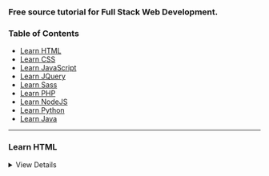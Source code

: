 ### Free source tutorial for Full Stack Web Development.

### Table of Contents

* [Learn HTML](#Learn-HTML)
* [Learn CSS](#Learn-CSS)
* [Learn JavaScript](#Learn-JavaScript)
* [Learn JQuery](#Learn-JQuery)
* [Learn Sass](#Learn-SAss)
* [Learn PHP](#Learn-PHP)
* [Learn NodeJS](#Learn-NodeJS)
* [Learn Python](#Learn-Python)
* [Learn Java](#Learn-JAVA)

---

### Learn HTML

<details>
  <summary>View Details</summary> 
  
Master the skills required to become a Front-End Web Developer, and start
building beautiful, responsive websites optimized for mobile and desktop
performance.

01. LevelUpTuts (How to Make Your First Website) = [http://tiny.cc/4gu14y](http://tiny.cc/4gu14y)
01. LevelUpTuts (HTML5 Tutorials) = [http://tiny.cc/kvbw4y](http://tiny.cc/kvbw4y)
02. Thenewboston (XHTML and CSS Tutorials Playlist) = [http://tiny.cc/s0zy4y](http://tiny.cc/s0zy4y)
02. Thenewboston (HTML5 Tutorials Playlist) = [http://tiny.cc/a3zy4y](http://tiny.cc/a3zy4y)
03. Envato Tuts+ [http://tiny.cc/lvzy4y](http://tiny.cc/lvzy4y)
04. The Bad Tutorials [http://tiny.cc/18zy4y](http://tiny.cc/18zy4y)

<details>
  
---------
  
### Learn CSS

<details>
  <summary>View Details</summary>
  
  CSS stands for Cascading Style Sheets.

- Cascading refers to the way CSS applies one style on top of another.
- Style Sheets control the look and feel of web documents.
  
01. LevelUpTuts (CSS Experiments) = [http://tiny.cc/wwbw4y](http://tiny.cc/wwbw4y)
01. LevelUpTuts (CSS3 Tutorials) = [http://tiny.cc/zvox4y](http://tiny.cc/zvox4y)
01. LevelUpTuts (CSS Tutorials) = [http://tiny.cc/kbpx4y](http://tiny.cc/kbpx4y)
02. The Bad Tutorials (CSS Tutorials) = [http://tiny.cc/tvxy4y](http://tiny.cc/tvxy4y)
03. The Net Ninja (CSS Tutorials for Beginners) = [http://tiny.cc/93xy4y](http://tiny.cc/93xy4y)
03. The Net Ninja (CSS Positioning ) = [http://tiny.cc/s8ez4y](http://tiny.cc/s8ez4y)
04. DevTips (CSS Animations Series) = [http://tiny.cc/bj204y](http://tiny.cc/bj204y)

 <details>

------------
 

### Learn JavaScript

<details>
  <summary>View Details</summary>
  
  
  
 <details>
 
 -------------
 
### Learn JQuery

<details>
  <summary>View Details</summary>
 <details>
 
 ------------
 
### Learn Sass

<details>
  <summary>View Details</summary>
 <details>
 
 ------------
 
### Learn PHP

<details>
  <summary>View Details</summary>
 <details>
 
----------
 
### Learn NodeJS

<details>
  <summary>View Details</summary>
  
 <details>
 
-------------
 
### Learn Python

<details>
  <summary>View Details</summary>
  
 <details>
 
 -------------------
 
### Learn Java

<details>
  <summary>View Details</summary>
 <details>
 

